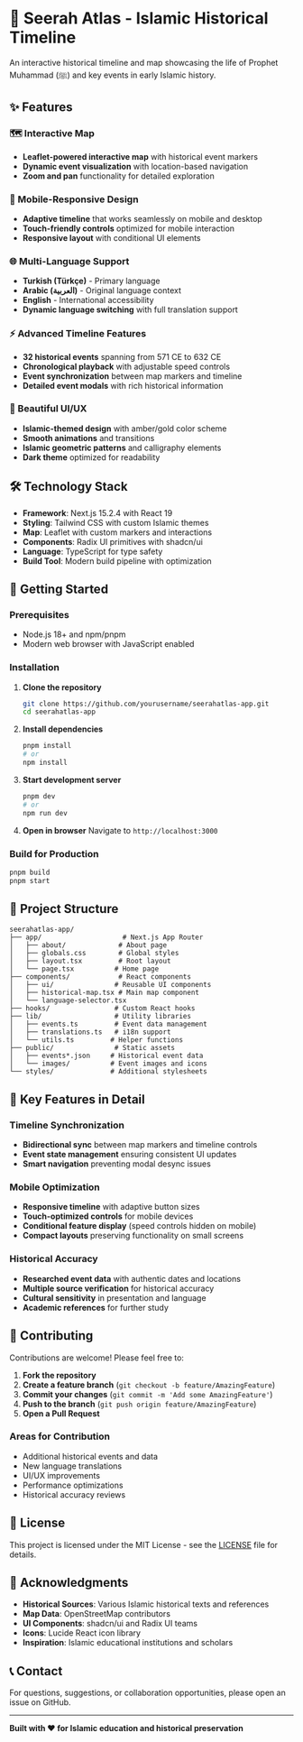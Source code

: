 # 🕌 Seerah Atlas - Islamic Historical Timeline

An interactive historical timeline and map showcasing the life of Prophet Muhammad (ﷺ) and key events in early Islamic history.

## ✨ Features

### 🗺️ Interactive Map
- **Leaflet-powered interactive map** with historical event markers
- **Dynamic event visualization** with location-based navigation
- **Zoom and pan** functionality for detailed exploration

### 📱 Mobile-Responsive Design
- **Adaptive timeline** that works seamlessly on mobile and desktop
- **Touch-friendly controls** optimized for mobile interaction
- **Responsive layout** with conditional UI elements

### 🌐 Multi-Language Support
- **Turkish (Türkçe)** - Primary language
- **Arabic (العربية)** - Original language context
- **English** - International accessibility
- **Dynamic language switching** with full translation support

### ⚡ Advanced Timeline Features
- **32 historical events** spanning from 571 CE to 632 CE
- **Chronological playback** with adjustable speed controls
- **Event synchronization** between map markers and timeline
- **Detailed event modals** with rich historical information

### 🎨 Beautiful UI/UX
- **Islamic-themed design** with amber/gold color scheme
- **Smooth animations** and transitions
- **Islamic geometric patterns** and calligraphy elements
- **Dark theme** optimized for readability

## 🛠️ Technology Stack

- **Framework**: Next.js 15.2.4 with React 19
- **Styling**: Tailwind CSS with custom Islamic themes
- **Map**: Leaflet with custom markers and interactions
- **Components**: Radix UI primitives with shadcn/ui
- **Language**: TypeScript for type safety
- **Build Tool**: Modern build pipeline with optimization

## 🚀 Getting Started

### Prerequisites
- Node.js 18+ and npm/pnpm
- Modern web browser with JavaScript enabled

### Installation

1. **Clone the repository**
   ```bash
   git clone https://github.com/yourusername/seerahatlas-app.git
   cd seerahatlas-app
   ```

2. **Install dependencies**
   ```bash
   pnpm install
   # or
   npm install
   ```

3. **Start development server**
   ```bash
   pnpm dev
   # or
   npm run dev
   ```

4. **Open in browser**
   Navigate to `http://localhost:3000`

### Build for Production

```bash
pnpm build
pnpm start
```

## 📁 Project Structure

```
seerahatlas-app/
├── app/                    # Next.js App Router
│   ├── about/             # About page
│   ├── globals.css        # Global styles
│   ├── layout.tsx         # Root layout
│   └── page.tsx          # Home page
├── components/            # React components
│   ├── ui/               # Reusable UI components
│   ├── historical-map.tsx # Main map component
│   └── language-selector.tsx
├── hooks/                # Custom React hooks
├── lib/                  # Utility libraries
│   ├── events.ts         # Event data management
│   ├── translations.ts   # i18n support
│   └── utils.ts         # Helper functions
├── public/               # Static assets
│   ├── events*.json     # Historical event data
│   └── images/          # Event images and icons
└── styles/              # Additional stylesheets
```

## 🎯 Key Features in Detail

### Timeline Synchronization
- **Bidirectional sync** between map markers and timeline controls
- **Event state management** ensuring consistent UI updates
- **Smart navigation** preventing modal desync issues

### Mobile Optimization
- **Responsive timeline** with adaptive button sizes
- **Touch-optimized controls** for mobile devices
- **Conditional feature display** (speed controls hidden on mobile)
- **Compact layouts** preserving functionality on small screens

### Historical Accuracy
- **Researched event data** with authentic dates and locations
- **Multiple source verification** for historical accuracy
- **Cultural sensitivity** in presentation and language
- **Academic references** for further study

## 🤝 Contributing

Contributions are welcome! Please feel free to:

1. **Fork the repository**
2. **Create a feature branch** (`git checkout -b feature/AmazingFeature`)
3. **Commit your changes** (`git commit -m 'Add some AmazingFeature'`)
4. **Push to the branch** (`git push origin feature/AmazingFeature`)
5. **Open a Pull Request**

### Areas for Contribution
- Additional historical events and data
- New language translations
- UI/UX improvements
- Performance optimizations
- Historical accuracy reviews

## 📄 License

This project is licensed under the MIT License - see the [LICENSE](LICENSE) file for details.

## 🙏 Acknowledgments

- **Historical Sources**: Various Islamic historical texts and references
- **Map Data**: OpenStreetMap contributors
- **UI Components**: shadcn/ui and Radix UI teams
- **Icons**: Lucide React icon library
- **Inspiration**: Islamic educational institutions and scholars

## 📞 Contact

For questions, suggestions, or collaboration opportunities, please open an issue on GitHub.

---

**Built with ❤️ for Islamic education and historical preservation**
